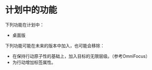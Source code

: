 # 计划中的功能

下列功能在计划中：

- 桌面版

下列功能可能在未来的版本中加入，也可能会移除：

- 在保持行动原子性的基础上，加入目标的无限层级。（参考OmniFocus）
- 为行动增加标签属性。

